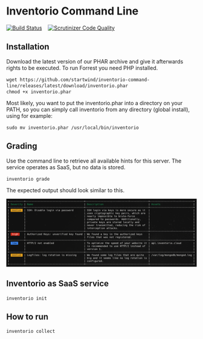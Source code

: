 # Inventorio Command Line

[![Build Status](https://scrutinizer-ci.com/g/startwind/inventorio-command-line/badges/build.png?b=master)](https://scrutinizer-ci.com/g/startwind/inventorio-command-line/build-status/master)
&nbsp;&nbsp;
[![Scrutinizer Code Quality](https://scrutinizer-ci.com/g/startwind/inventorio-command-line/badges/quality-score.png?b=master)](https://scrutinizer-ci.com/g/startwind/inventorio-command-line/?branch=master)

## Installation

Download the latest version of our PHAR archive and give it afterwards rights to be executed. To run Forrest you need
PHP installed.

```shell
wget https://github.com/startwind/inventorio-command-line/releases/latest/download/inventorio.phar
chmod +x inventorio.phar
```

Most likely, you want to put the inventorio.phar into a directory on your PATH, so you can simply call inventorio from
any directory (global install), using for example:

```shell
sudo mv inventorio.phar /usr/local/bin/inventorio
```

## Grading

Use the command line to retrieve all available hints for this server. The service operates as SaaS, but no data is
stored.

```shell
inventorio grade
```

The expected output should look similar to this.

![grade.png](docs/grade.png)

## Inventorio as SaaS service

```shell
inventorio init 
```

## How to run

```shell
inventorio collect 
```
